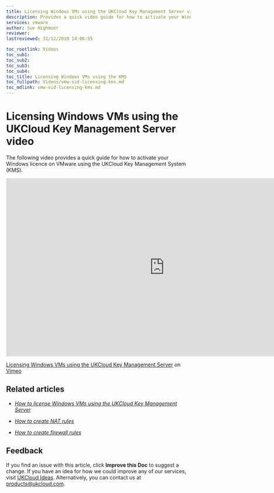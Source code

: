 ```yaml
---
title: Licensing Windows VMs using the UKCloud Key Management Server video | UKCloud Ltd
description: Provides a quick video guide for how to activate your Windows licence on VMware using the UKCloud Key Management System (KMS)
services: vmware
author: Sue Highmoor
reviewer:
lastreviewed: 31/12/2018 14:06:55

toc_rootlink: Videos
toc_sub1: 
toc_sub2:
toc_sub3:
toc_sub4:
toc_title: Licensing Windows VMs using the KMS
toc_fullpath: Videos/vmw-vid-licensing-kms.md
toc_mdlink: vmw-vid-licensing-kms.md
---
```


# Licensing Windows VMs using the UKCloud Key Management Server video

The following video provides a quick guide for how to activate your Windows licence on VMware using the UKCloud Key Management System (KMS).

<iframe src="https://player.vimeo.com/video/308877124" width="864" height="486" frameborder="0" webkitallowfullscreen mozallowfullscreen allowfullscreen></iframe>

[Licensing Windows VMs using the UKCloud Key Management Server](https://vimeo.com/308877124) on [Vimeo](https://vimeo.com/ukcloud)

## Related articles

- [*How to license Windows VMs using the UKCloud Key Management Server*](vmw-how-setup-kms.md)

- [*How to create NAT rules*](vmw-how-create-nat-rules.md)

- [*How to create firewall rules*](vmw-how-create-firewall-rules.md)

## Feedback

If you find an issue with this article, click **Improve this Doc** to suggest a change. If you have an idea for how we could improve any of our services, visit [UKCloud Ideas](https://ideas.ukcloud.com). Alternatively, you can contact us at <products@ukcloud.com>.
